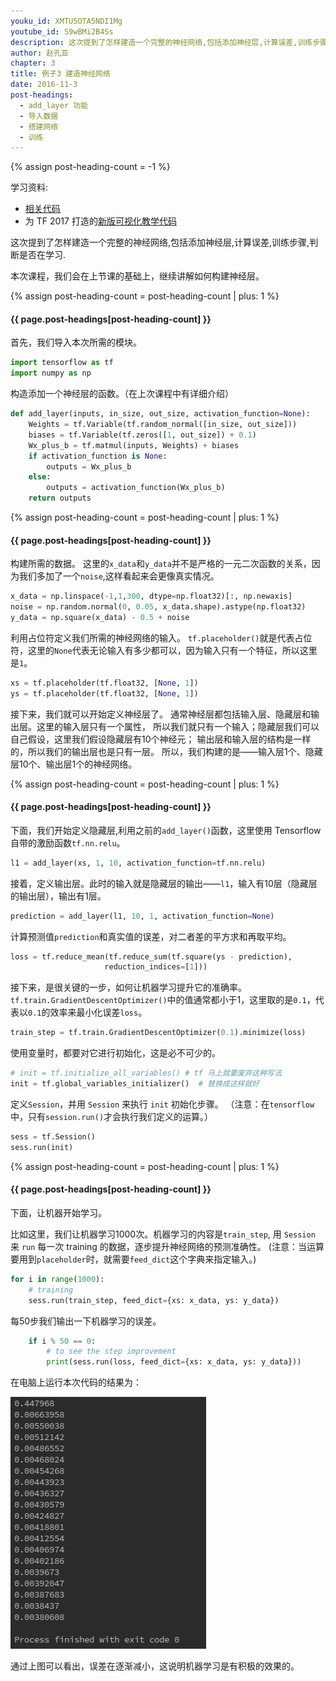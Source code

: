 ```yaml
---
youku_id: XMTU5OTA5NDI1Mg
youtube_id: S9wBMi2B4Ss
description: 这次提到了怎样建造一个完整的神经网络,包括添加神经层,计算误差,训练步骤,判断是否在学习.
author: 赵孔亚
chapter: 3
title: 例子3 建造神经网络
date: 2016-11-3
post-headings:
  - add_layer 功能
  - 导入数据
  - 搭建网络
  - 训练
---
```

{% assign post-heading-count = -1 %}

学习资料:
  * [相关代码](https://github.com/MorvanZhou/tutorials/blob/master/tensorflowTUT/tensorflow11_build_network.py)
  * 为 TF 2017 打造的[新版可视化教学代码](https://github.com/MorvanZhou/Tensorflow-Tutorial)

这次提到了怎样建造一个完整的神经网络,包括添加神经层,计算误差,训练步骤,判断是否在学习.

本次课程，我们会在上节课的基础上，继续讲解如何构建神经层。

{% assign post-heading-count = post-heading-count | plus: 1 %}
<h4 class="tut-h4-pad" id="{{ page.post-headings[post-heading-count] }}">{{ page.post-headings[post-heading-count] }}</h4>

首先，我们导入本次所需的模块。
	
```python
import tensorflow as tf
import numpy as np
```

构造添加一个神经层的函数。（在上次课程中有详细介绍）

```python
def add_layer(inputs, in_size, out_size, activation_function=None):
    Weights = tf.Variable(tf.random_normal([in_size, out_size]))
    biases = tf.Variable(tf.zeros([1, out_size]) + 0.1)
    Wx_plus_b = tf.matmul(inputs, Weights) + biases
    if activation_function is None:
        outputs = Wx_plus_b
    else:
        outputs = activation_function(Wx_plus_b)
    return outputs
```

{% assign post-heading-count = post-heading-count | plus: 1 %}
<h4 class="tut-h4-pad" id="{{ page.post-headings[post-heading-count] }}">{{ page.post-headings[post-heading-count] }}</h4>

构建所需的数据。
这里的`x_data`和`y_data`并不是严格的一元二次函数的关系，因为我们多加了一个`noise`,这样看起来会更像真实情况。

```python
x_data = np.linspace(-1,1,300, dtype=np.float32)[:, np.newaxis]
noise = np.random.normal(0, 0.05, x_data.shape).astype(np.float32)
y_data = np.square(x_data) - 0.5 + noise
```

利用占位符定义我们所需的神经网络的输入。
`tf.placeholder()`就是代表占位符，这里的`None`代表无论输入有多少都可以，因为输入只有一个特征，所以这里是`1`。

```python
xs = tf.placeholder(tf.float32, [None, 1])
ys = tf.placeholder(tf.float32, [None, 1])
```

接下来，我们就可以开始定义神经层了。
通常神经层都包括输入层、隐藏层和输出层。这里的输入层只有一个属性，
所以我们就只有一个输入；隐藏层我们可以自己假设，这里我们假设隐藏层有10个神经元；
输出层和输入层的结构是一样的，所以我们的输出层也是只有一层。
所以，我们构建的是——输入层1个、隐藏层10个、输出层1个的神经网络。

{% assign post-heading-count = post-heading-count | plus: 1 %}
<h4 class="tut-h4-pad" id="{{ page.post-headings[post-heading-count] }}">{{ page.post-headings[post-heading-count] }}</h4>


下面，我们开始定义隐藏层,利用之前的`add_layer()`函数，这里使用 Tensorflow 自带的激励函数`tf.nn.relu`。

```python
l1 = add_layer(xs, 1, 10, activation_function=tf.nn.relu)
```

接着，定义输出层。此时的输入就是隐藏层的输出——`l1`，输入有10层（隐藏层的输出层），输出有1层。

```python
prediction = add_layer(l1, 10, 1, activation_function=None)
```

计算预测值`prediction`和真实值的误差，对二者差的平方求和再取平均。

```python
loss = tf.reduce_mean(tf.reduce_sum(tf.square(ys - prediction),
                     reduction_indices=[1]))
```

接下来，是很关键的一步，如何让机器学习提升它的准确率。`tf.train.GradientDescentOptimizer()`中的值通常都小于1，这里取的是`0.1`，代表以`0.1`的效率来最小化误差`loss`。

```python
train_step = tf.train.GradientDescentOptimizer(0.1).minimize(loss)
```

使用变量时，都要对它进行初始化，这是必不可少的。

```python
# init = tf.initialize_all_variables() # tf 马上就要废弃这种写法
init = tf.global_variables_initializer()  # 替换成这样就好
```

定义`Session`，并用 `Session` 来执行 `init` 初始化步骤。
（注意：在`tensorflow`中，只有`session.run()`才会执行我们定义的运算。）

```python
sess = tf.Session()
sess.run(init)
```

{% assign post-heading-count = post-heading-count | plus: 1 %}
<h4 class="tut-h4-pad" id="{{ page.post-headings[post-heading-count] }}">{{ page.post-headings[post-heading-count] }}</h4>

下面，让机器开始学习。

比如这里，我们让机器学习1000次。机器学习的内容是`train_step`, 用 `Session` 来 `run` 每一次 training 的数据，逐步提升神经网络的预测准确性。
(注意：当运算要用到`placeholder`时，就需要`feed_dict`这个字典来指定输入。) 

```python
for i in range(1000):
    # training
    sess.run(train_step, feed_dict={xs: x_data, ys: y_data})
```

每50步我们输出一下机器学习的误差。

```python
    if i % 50 == 0:
        # to see the step improvement
        print(sess.run(loss, feed_dict={xs: x_data, ys: y_data}))
```

在电脑上运行本次代码的结果为：

<img class="course-image" src="/static/results/tensorflow/3_2_1.png" alt="{{ page.title }}{% increment image-count %}">

通过上图可以看出，误差在逐渐减小，这说明机器学习是有积极的效果的。